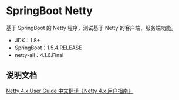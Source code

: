 # SpringBoot Netty
基于 SpringBoot 的 Netty 程序，测试基于 Netty 的客户端、服务端功能。

* JDK：1.8+
* SpringBoot：1.5.4.RELEASE
* netty-all：4.1.6.Final

## 说明文档
[Netty 4.x User Guide 中文翻译《Netty 4.x 用户指南》](https://waylau.gitbooks.io/netty-4-user-guide)